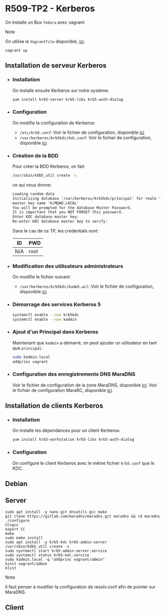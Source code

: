 # R509-TP2 - Kerberos

On installe un Box `fedora` avec vagrant:

> [!NOTE]
> On utilise le `Vagrantfile` disponible, [ici](./src/Vagrantfile).

```
vagrant up
```

## Installation de serveur Kerberos

- ### Installation

    On installe ensuite Kerberos sur notre système:

    ```sh
    yum install krb5-server krb5-libs krb5-auth-dialog
    ```

- ### Configuration

    On modifie la configuration de Kerberos:

    - `/etc/krb5.conf`: Voir le fichier de configuration, disponible [ici](./src/krb5.conf)
    - `/var/kerberos/krb5kdc/kdc.conf`: Voir le fichier de configuration, disponible [ici](./src/kdc.conf)

- ### Création de la BDD

    Pour créer la BDD Kerberos, on fait:

    ```sh
    /usr/sbin/kdb5_util create -s
    ```

    ce qui nous donne:

    ```txt
    Loading random data
    Initializing database '/var/kerberos/krb5kdc/principal' for realm 'AO.LOCAL',
    master key name 'K/M@AO.LOCAL'
    You will be prompted for the database Master Password.
    It is important that you NOT FORGET this password.
    Enter KDC database master key: 
    Re-enter KDC database master key to verify: 
    ```

    Dans le cas de ce TP, les credentials sont:

    | ID  | PWD  |
    |-----|------|
    | N/A | root |

- ### Modification des utilisateurs administrateurs

    On modifie le fichier suivant:

    - `/var/kerberos/krb5kdc/kadm5.acl`: Voir le fichier de configuration, disponible [ici](./src/kadm5.acl)

- ### Démarrage des services Kerberos 5

  ```sh
  systemctl enable --now krb5kdc
  systemctl enable --now kadmin
  ```

- ### Ajout d'un Principal dans Kerberos

    Maintenant que `kadmin` a démarré, on peut ajouter un utilisateur en tant que `principal`:

    ```sh
    sudo kadmin.local
    addprinc vagrant
    ```

- ### Configuration des enregistrements DNS MaraDNS

    Voir le fichier de configuration de la zone MaraDNS, disponible [ici](./src/db.ao.local).
    Voir le fichier de configuration MaraRC, disponible [ici](./src/mararc).

## Installation de clients Kerberos

- ### Installation

    On installe les dépendances pour un client Kerberos:

    ```sh
    yum install krb5-workstation krb5-libs krb5-auth-dialog
    ```

- ### Configuration

    On configure le client Kerberos avec le même fichier `krb5.conf` que le KDC.



## Debian

## Server

```
sudo apt install -y nano git dnsutils gcc make
git clone https://gitlab.com/maradns/maradns.git maradns && cd maradns
./configure
CC=gcc
export CC
make
sudo make install
sudo apt install -y krb5-kdc krb5-admin-server
/usr/sbin/kdb5_util create -s
sudo systemctl start krb5-admin-server.service
sudo systemctl status krb5-kdc.service
sudo kadmin.local -q "addprinc vagrant/admin"
kinit vagrant/admin
klist
```

> [!NOTE]
> Il faut penser à modifier la configuration de resolv.conf afin de pointer sur MaraDNS.

## Client